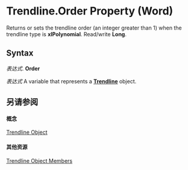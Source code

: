 
# Trendline.Order Property (Word)

Returns or sets the trendline order (an integer greater than 1) when the trendline type is  **xlPolynomial**. Read/write **Long**.


## Syntax

 _表达式_. **Order**

 _表达式_ A variable that represents a **[Trendline](1cfe897f-26ad-a838-ed9b-f3fd945ff7ea.md)** object.


## 另请参阅


#### 概念


[Trendline Object](1cfe897f-26ad-a838-ed9b-f3fd945ff7ea.md)
#### 其他资源


[Trendline Object Members](http://msdn.microsoft.com/library/02d1ce95-ff74-859a-70b2-cd914c334083%28Office.15%29.aspx)